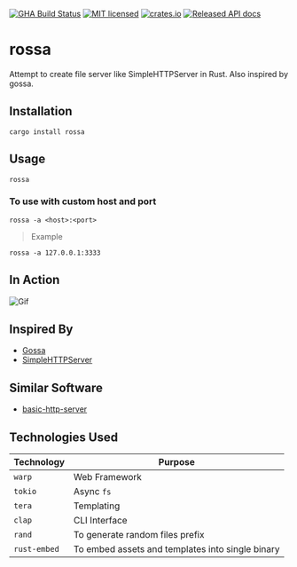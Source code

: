 [![GHA Build Status](https://github.com/rednithin/rossa/workflows/Rust/badge.svg?branch=master&event=push)](https://github.com/rednithin/rossa/actions?query=workflow%3ARust)
[![MIT licensed](https://img.shields.io/badge/license-MIT-blue.svg)](./LICENSE)
[![crates.io](https://img.shields.io/crates/v/rossa.svg)](https://crates.io/crates/rossa)
[![Released API docs](https://docs.rs/rossa/badge.svg)](https://docs.rs/rossa)

# rossa

Attempt to create file server like SimpleHTTPServer in Rust. Also inspired by gossa.

## Installation

```
cargo install rossa
```

## Usage

```
rossa
```

### To use with custom host and port

```
rossa -a <host>:<port>
```

> Example

```
rossa -a 127.0.0.1:3333
```

## In Action

![Gif](https://i.makeagif.com/media/5-26-2020/bLQ17-.gif)

## Inspired By

- [Gossa](https://github.com/pldubouilh/gossa)
- [SimpleHTTPServer](https://docs.python.org/2/library/simplehttpserver.html)

## Similar Software

- [basic-http-server](https://github.com/brson/basic-http-server)

## Technologies Used

| Technology   | Purpose                                          |
| ------------ | ------------------------------------------------ |
| `warp`       | Web Framework                                    |
| `tokio`      | Async `fs`                                       |
| `tera`       | Templating                                       |
| `clap`       | CLI Interface                                    |
| `rand`       | To generate random files prefix                  |
| `rust-embed` | To embed assets and templates into single binary |
